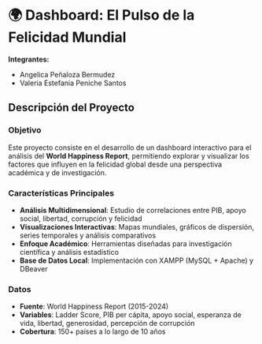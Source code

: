 # 🌍 Dashboard: El Pulso de la Felicidad Mundial

**Integrantes:**
- Angelica Peñaloza Bermudez
- Valeria Estefania Peniche Santos

## Descripción del Proyecto

### Objetivo
Este proyecto consiste en el desarrollo de un dashboard interactivo para el análisis del **World Happiness Report**, permitiendo explorar y visualizar los factores que influyen en la felicidad global desde una perspectiva académica y de investigación.

### Características Principales
- **Análisis Multidimensional**: Estudio de correlaciones entre PIB, apoyo social, libertad, corrupción y felicidad
- **Visualizaciones Interactivas**: Mapas mundiales, gráficos de dispersión, series temporales y análisis comparativos
- **Enfoque Académico**: Herramientas diseñadas para investigación científica y análisis estadístico
- **Base de Datos Local**: Implementación con XAMPP (MySQL + Apache) y DBeaver

### Datos
- **Fuente**: World Happiness Report (2015-2024)
- **Variables**: Ladder Score, PIB per cápita, apoyo social, esperanza de vida, libertad, generosidad, percepción de corrupción
- **Cobertura**: 150+ países a lo largo de 10 años
